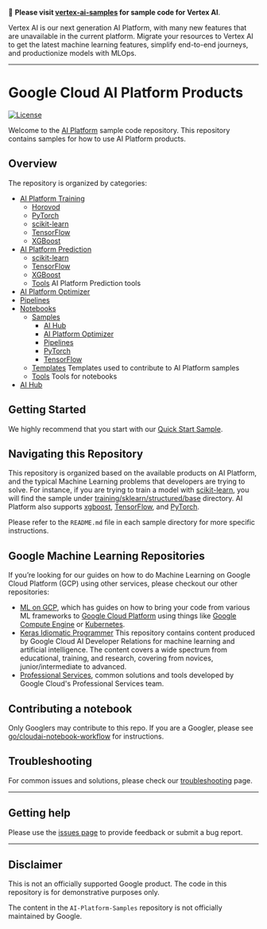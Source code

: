 :bell: **Please visit [vertex-ai-samples](https://github.com/GoogleCloudPlatform/vertex-ai-samples) for sample code for Vertex AI**.

Vertex AI is our next generation AI Platform, with many new features that are unavailable in the current platform. Migrate your resources to Vertex AI to get the latest machine learning features, simplify end-to-end journeys, and productionize models with MLOps.

    
___
# Google Cloud AI Platform Products

[![License](https://img.shields.io/badge/License-Apache%202.0-blue.svg)](LICENSE)

Welcome to the [AI Platform](https://cloud.google.com/ml-engine/docs/) sample code repository. This repository contains samples for how to use AI Platform products.

## Overview

The repository is organized by categories: 

 - [AI Platform Training](training)   
     - [Horovod](training/horovod)
     - [PyTorch](training/pytorch)
     - [scikit-learn](training/sklearn)
     - [TensorFlow](training/tensorflow)
     - [XGBoost](training/xgboost)
 - [AI Platform Prediction](prediction)
     - [scikit-learn](prediction/sklearn)
     - [TensorFlow](prediction/tensorflow)
     - [XGBoost](training/xgboost)
    - [Tools](prediction/tools) AI Platform Prediction tools 
 - [AI Platform Optimizer](notebooks/samples/optimizer)
 - [Pipelines](pipelines)
 - [Notebooks](notebooks)    
    - [Samples](notebooks/samples)
       - [AI Hub](notebooks/samples/aihub)       
       - [AI Platform Optimizer](notebooks/samples/optimizer)
       - [Pipelines](notebooks/samples/tensorflow/sentiment_analysis)
       - [PyTorch](notebooks/samples/pytorch)
       - [TensorFlow](notebooks/samples/tensorflow)
    - [Templates](notebooks/templates) Templates used to contribute to AI Platform samples
    - [Tools](notebooks/tools) Tools for notebooks
 - [AI Hub](notebooks/samples/aihub)
 
 
<!--
 Commenting these out until we have at least a sample for them in the repo:
 - [Deep Learning VM Images](dlvm)
 - [Data Label Services](https://cloud.google.com/data-labeling/docs/)
 - [Built-in Algorithms](built_in_algorithms)
 -->

## Getting Started

We highly recommend that you start with our [Quick Start Sample](./quickstart).

## Navigating this Repository

This repository is organized based on the available products on AI Platform, and the typical Machine Learning problems 
that developers are trying to solve. For instance, if you are trying to train a model with [scikit-learn](https://scikit-learn.org), 
you will find the sample under [training/sklearn/structured/base](./training/sklearn/structured/base) directory.
AI Platform also supports [xgboost](https://xgboost.readthedocs.io/en/latest/), [TensorFlow](https://www.tensorflow.org), and [PyTorch](https://pytorch.org/).

Please refer to the `README.md` file in each sample directory for more specific instructions.


## Google Machine Learning Repositories

If you’re looking for our guides on how to do Machine Learning on Google Cloud Platform (GCP) using other services, please checkout our other repositories: 

- [ML on GCP](https://github.com/GoogleCloudPlatform/ml-on-gcp), which has guides on how to bring your code from various ML frameworks to [Google Cloud Platform](https://cloud.google.com/) using things like [Google Compute Engine](https://cloud.google.com/compute/) or [Kubernetes](https://kubernetes.io/).
- [Keras Idiomatic Programmer](https://github.com/GoogleCloudPlatform/keras-idiomatic-programmer) This repository contains content produced by Google Cloud AI Developer Relations for machine learning and artificial intelligence. The content covers a wide spectrum from educational, training, and research, covering from novices, junior/intermediate to advanced.
- [Professional Services](https://github.com/GoogleCloudPlatform/professional-services), common solutions and tools developed by Google Cloud's Professional Services team.

## Contributing a notebook

Only Googlers may contribute to this repo. If you are a Googler,  please see [go/cloudai-notebook-workflow](http://go/cloudai-notebook-workflow) for instructions.

## Troubleshooting

For common issues and solutions, please check our [troubleshooting](./TROUBLESHOOTING.md) page.

---

## Getting help

Please use the [issues page](https://github.com/GoogleCloudPlatform/ai-platform-samples/issues) to provide feedback or submit a bug report.

---

## Disclaimer
This is not an officially supported Google product. The code in this repository is for demonstrative purposes only.

The content in the `AI-Platform-Samples` repository is not officially maintained by Google.
